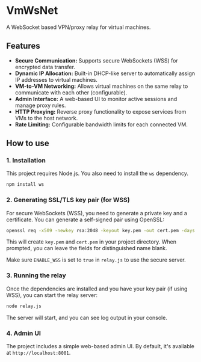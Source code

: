 # VmWsNet

A WebSocket based VPN/proxy relay for virtual machines.

## Features

- **Secure Communication:** Supports secure WebSockets (WSS) for encrypted data transfer.
- **Dynamic IP Allocation:** Built-in DHCP-like server to automatically assign IP addresses to virtual machines.
- **VM-to-VM Networking:** Allows virtual machines on the same relay to communicate with each other (configurable).
- **Admin Interface:** A web-based UI to monitor active sessions and manage proxy rules.
- **HTTP Proxying:** Reverse proxy functionality to expose services from VMs to the host network.
- **Rate Limiting:** Configurable bandwidth limits for each connected VM.

## How to use

### 1. Installation

This project requires Node.js. You also need to install the `ws` dependency.

```bash
npm install ws
```

### 2. Generating SSL/TLS key pair (for WSS)

For secure WebSockets (WSS), you need to generate a private key and a certificate. You can generate a self-signed pair using OpenSSL:

```bash
openssl req -x509 -newkey rsa:2048 -keyout key.pem -out cert.pem -days 365 -nodes
```

This will create `key.pem` and `cert.pem` in your project directory. When prompted, you can leave the fields for distinguished name blank.

Make sure `ENABLE_WSS` is set to `true` in `relay.js` to use the secure server.

### 3. Running the relay

Once the dependencies are installed and you have your key pair (if using WSS), you can start the relay server:

```bash
node relay.js
```

The server will start, and you can see log output in your console.

### 4. Admin UI

The project includes a simple web-based admin UI. By default, it's available at `http://localhost:8001`.

